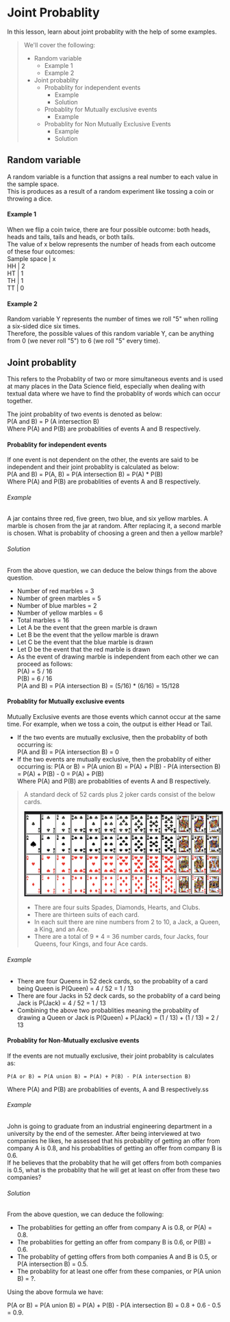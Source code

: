 # Joint Probablity

In this lesson, learn about joint probablity with the help of some examples.

> We'll cover the following:
>
> - Random variable
>   - Example 1
>   - Example 2
> - Joint probablity
>   - Probablity for independent events
>     - Example
>     - Solution
>   - Probablity for Mutually exclusive events
>     - Example
>   - Probablity for Non Mutually Exclusive Events
>     - Example
>     - Solution

## Random variable

A random variable is a function that assigns a real number to each value in the sample space.  
 This is produces as a result of a random experiment like tossing a coin or throwing a dice.

#### Example 1

When we flip a coin twice, there are four possible outcome: both heads, heads and tails, tails and heads, or both tails.  
 The value of x below represents the number of heads from each outcome of these four outcomes:  
 Sample space | x  
 HH | 2  
 HT | 1  
 TH | 1  
 TT | 0

#### Example 2

Random variable Y represents the number of times we roll "5" when rolling a six-sided dice six times.  
 Therefore, the possible values of this random variable Y, can be anything from 0 (we never roll "5") to 6 (we roll "5" every time).

## Joint probablity

This refers to the Probablity of two or more simultaneous events and is used at many places in the Data Science field, especially when dealing with textual data where we have to find the probablity of words which can occur together.

The joint probablity of two events is denoted as below:  
 P(A and B) = P (A intersection B)  
 Where P(A) and P(B) are probablities of events A and B respectively.

#### Probablity for independent events

If one event is not dependent on the other, the events are said to be independent and their joint probablity is calculated as below:  
 P(A and B) = P(A, B) = P(A intersection B) = P(A) \* P(B)  
 Where P(A) and P(B) are probablities of events A and B respectively.

###### Example

A jar contains three red, five green, two blue, and six yellow marbles. A marble is chosen from the jar at random. After replacing it, a second marble is chosen. What is probablity of choosing a green and then a yellow marble?

###### Solution

From the above question, we can deduce the below things from the above question.

- Number of red marbles = 3
- Number of green marbles = 5
- Number of blue marbles = 2
- Number of yellow marbles = 6
- Total marbles = 16
- Let A be the event that the green marble is drawn
- Let B be the event that the yellow marble is drawn
- Let C be the event that the blue marble is drawn
- Let D be the event that the red marble is drawn
- As the event of drawing marble is independent from each other we can proceed as follows:  
   P(A) = 5 / 16  
   P(B) = 6 / 16  
   P(A and B) = P(A intersection B) = (5/16) \* (6/16) = 15/128

#### Probablity for Mutually exclusive events

Mutually Exclusive events are those events which cannot occur at the same time. For example, when we toss a coin, the output is either Head or Tail.

- If the two events are mutually exclusive, then the probablity of both occurring is:  
   P(A and B) = P(A intersection B) = 0
- If the two events are mutually exclusive, then the probablity of either occurring is:
  P(A or B) = P(A union B) = P(A) + P(B) - P(A intersection B) = P(A) + P(B) - 0 = P(A) + P(B)  
  Where P(A) and P(B) are probablities of events A and B respectively.

> A standard deck of 52 cards plus 2 joker cards consist of the below cards.
>
> ![deck of 52 cards](./images/2-standard-deck-of-cards.png)
>
> - There are four suits Spades, Diamonds, Hearts, and Clubs.
> - There are thirteen suits of each card.
> - In each suit there are nine numbers from 2 to 10, a Jack, a Queen, a King, and an Ace.
> - There are a total of 9 \* 4 = 36 number cards, four Jacks, four Queens, four Kings, and four Ace cards.

###### Example

- There are four Queens in 52 deck cards, so the probablity of a card being Queen is P(Queen) = 4 / 52 = 1 / 13
- There are four Jacks in 52 deck cards, so the probablity of a card being Jack is P(Jack) = 4 / 52 = 1 / 13
- Combining the above two probablities meaning the probablity of drawing a Queen or Jack is P(Queen) + P(Jack) = (1 / 13) + (1 / 13) = 2 / 13

#### Probablity for Non-Mutually exclusive events

If the events are not mutually exclusive, their joint probablity is calculates as:

    P(A or B) = P(A union B) = P(A) + P(B) - P(A intersection B)

Where P(A) and P(B) are probablities of events, A and B respectively.ss

###### Example

John is going to graduate from an industrial engineering department in a university by the end of the semester. After being interviewed at two companies he likes, he assessed that his probablity of getting an offer from company A is 0.8, and his probablities of getting an offer from company B is 0.6.  
 If he believes that the probablity that he will get offers from both companies is 0.5, what is the probablity that he will get at least on offer from these two companies?

###### Solution

From the above question, we can deduce the following:

- The probablities for getting an offer from company A is 0.8, or P(A) = 0.8.
- The probablities for getting an offer from company B is 0.6, or P(B) = 0.6.
- The probablity of getting offers from both companies A and B is 0.5, or P(A intersection B) = 0.5.
- The probablity for at least one offer from these companies, or P(A union B) = ?.

Using the above formula we have:

P(A or B) = P(A union B) = P(A) + P(B) - P(A intersection B) = 0.8 + 0.6 - 0.5 = 0.9.
